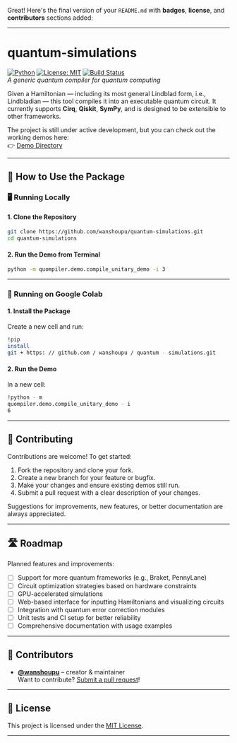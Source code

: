 Great! Here's the final version of your `README.md` with **badges**, **license**, and **contributors** sections added:

---

# quantum-simulations

[![Python](https://img.shields.io/badge/Python-3.8%2B-blue)](https://www.python.org/)
[![License: MIT](https://img.shields.io/badge/License-MIT-yellow.svg)](LICENSE)
[![Build Status](https://img.shields.io/badge/build-passing-brightgreen)]()  
*A generic quantum compiler for quantum computing*

Given a Hamiltonian — including its most general Lindblad form, i.e., Lindbladian — this tool compiles it into an executable quantum circuit. It currently supports **Cirq**, **Qiskit**, **SymPy**,
and is designed to be extensible to other frameworks.

The project is still under active development, but you can check out the working demos here:  
👉 [Demo Directory](https://github.com/wanshoupu/quantum-simulations/blob/main/quompiler/demo)

---

## 🚀 How to Use the Package

### 🖥️ Running Locally

#### 1. Clone the Repository

```bash
git clone https://github.com/wanshoupu/quantum-simulations.git
cd quantum-simulations
```

#### 2. Run the Demo from Terminal

```bash
python -m quompiler.demo.compile_unitary_demo -i 3
```

---

### 📓 Running on Google Colab

#### 1. Install the Package

Create a new cell and run:

```bash
!pip
install
git + https: // github.com / wanshoupu / quantum - simulations.git
```

#### 2. Run the Demo

In a new cell:

```bash
!python - m
quompiler.demo.compile_unitary_demo - i
6
```

---

## 🤝 Contributing

Contributions are welcome! To get started:

1. Fork the repository and clone your fork.
2. Create a new branch for your feature or bugfix.
3. Make your changes and ensure existing demos still run.
4. Submit a pull request with a clear description of your changes.

Suggestions for improvements, new features, or better documentation are always appreciated.

---

## 🛣️ Roadmap

Planned features and improvements:

- [ ] Support for more quantum frameworks (e.g., Braket, PennyLane)
- [ ] Circuit optimization strategies based on hardware constraints
- [ ] GPU-accelerated simulations
- [ ] Web-based interface for inputting Hamiltonians and visualizing circuits
- [ ] Integration with quantum error correction modules
- [ ] Unit tests and CI setup for better reliability
- [ ] Comprehensive documentation with usage examples

---

## 👥 Contributors

- **[@wanshoupu](https://github.com/wanshoupu)** – creator & maintainer  
  Want to contribute? [Submit a pull request](https://github.com/wanshoupu/quantum-simulations/pulls)!

---

## 📄 License

This project is licensed under the [MIT License](LICENSE).

---
